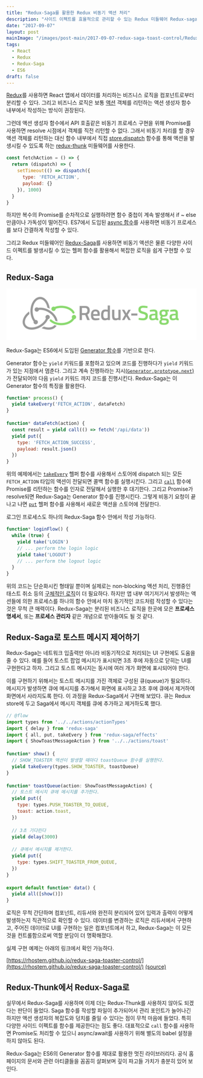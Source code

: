 ```yaml
---
title: "Redux-Saga를 활용한 Redux 비동기 액션 처리"
description: "사이드 이펙트를 효율적으로 관리할 수 있는 Redux 미들웨어 Redux-saga. 토스트 메시지를 표시하고 제거하는 과정을 Redux-saga를 사용해 간단히 구현한 예제를 제공"
date: "2017-09-07"
layout: post
mainImage: "/images/post-main/2017-09-07-redux-saga-toast-control/Redux-Saga-Logo-Landscape.png"
tags:
  - React
  - Redux
  - Redux-Saga
  - ES6
draft: false
---
```


[Redux](http://redux.js.org/)를 사용하면 React 앱에서 데이터를 처리하는 비즈니스 로직을 컴포넌트로부터 분리할 수 있다. 그리고 비즈니스 로직은 보통 [액션](http://redux.js.org/docs/basics/Actions.html) 객체를 리턴하는 액션 생성자 함수 내부에서 작성하는 방식이 권장된다.

그런데 액션 생성자 함수에서 API 호출같은 비동기 프로세스 구현을 위해 Promise를 사용하면 resolve 시점에서 객체를 직전 리턴할 수 없다. 그래서 비동기 처리를 할 경우 액션 객체를 리턴하는 대신 함수 내부에서 직접 [store.dispatch](http://redux.js.org/docs/api/Store.html#dispatch) 함수를 통해 액션을 발생시킬 수 있도록 하는 [redux-thunk](https://github.com/gaearon/redux-thunk) 미들웨어를 사용한다.

```js
const fetchAction = () => {
  return (dispatch) => {
    setTimeout(() => dispatch({
      type: 'FETCH_ACTION',
      payload: {}
    }), 1000)
  }
}
```

하지만 복수의 Promise를 순차적으로 실행하려면 함수 중첩이 계속 발생해서 if ~ else 만큼이나 가독성이 떨어진다. ES7에서 도입된 [async 함수](https://developer.mozilla.org/ko/docs/Web/JavaScript/Reference/Statements/async_function)를 사용하면 비동기 프로세스를 보다 간결하게 작성할 수 있다.

그리고 Redux 미들웨어인 [Redux-Saga](https://redux-saga.js.org/)를 사용하면 비동기 액션은 물론 다양한 사이드 이펙트를 발생시킬 수 있는 헬퍼 함수를 활용해서 복잡한 로직을 쉽게 구현할 수 있다.

## Redux-Saga

![redux-saga logo](./Redux-Saga-Logo-Landscape.png)

Redux-Saga는 ES6에서 도입된 [Generator 함수](https://developer.mozilla.org/ko/docs/Web/JavaScript/Reference/Statements/function*)를 기반으로 한다.

Generator 함수는 `yield` 키워드를 포함하고 있으며 코드를 진행하다가 `yield` 키워드가 있는 지점에서 멈춘다. 그리고 계속 진행하라는 지시[(`Generator.prototype.next`)](https://developer.mozilla.org/ko/docs/Web/JavaScript/Reference/Global_Objects/Generator/next)가 전달되어야 다음 `yield` 키워드 까지 코드를 진행시킨다. Redux-Saga는 이 Generator 함수의 특징을 활용한다.

```js
function* process() {
  yield takeEvery('FETCH_ACTION', dataFetch)
}

function* dataFetch(action) {
  const result = yield call(() => fetch('/api/data'))
  yield put({
    type: 'FETCH_ACTION_SUCCESS',
    payload: result.json()
  })
}
```

위의 예제에서는 [`takeEvery`](https://redux-saga.js.org/docs/api/#takeeverypattern-saga-args) 헬퍼 함수를 사용해서 스토어에 dispatch 되는 모든 `FETCH_ACTION` 타입의 액션이 전달되면 콜백 함수를 실행시킨다. 그리고 [`call`](https://redux-saga.js.org/docs/api/#callfn-args) 함수에 Promise를  리턴하는 함수를 인자로 전달해서 실행한 후 대기한다. 그리고 Promise가 resolve되면 Redux-Saga는 Generator 함수를 진행시킨다. 그렇게 비동기 요청이 끝나고 나면  [`put`](https://redux-saga.js.org/docs/api/#putaction) 헬퍼 함수를 사용해서 새로운 액션을 스토어에 전달한다.

로그인 프로세스도 하나의 Redux-Saga 함수 안에서 작성 가능하다.

```js
function* loginFlow() {
  while (true) {
    yield take('LOGIN')
    // ... perform the login logic
    yield take('LOGOUT')
    // ... perform the logout logic
  }
}
```

위의 코드는 단순화시킨 형태일 뿐이며 실제로는 non-blocking 액션 처리, 진행중인 태스트 취소 등의 [구체적인 로직](https://redux-saga.js.org/docs/advanced/NonBlockingCalls.html)이 더 필요하다. 하지만 앱 내부 여기저기서 발생하는 액션들에 의한 프로세스를 하나의 함수 안에서 마치 동기적인 코드처럼 작성할 수 있다는 것은 무척 큰 매력이다. Redux-Saga는 분리된 비즈니스 로직을 한곳에 모은 **프로세스 명세서**, 또는 **프로세스 관리자** 같은 개념으로 받아들여도 될 것 같다.

## Redux-Saga로 토스트 메시지 제어하기

Redux-Saga는 네트워크 입출력만 아니라 비동기적으로 처리되는 UI 구현에도 도움을 줄 수 있다. 예를 들어 토스트 팝업 메시지가 표시되면 3초 후에 자동으로 닫히는 UI를 구현한다고 하자. 그리고 토스트 메시지는 동시에 여러 개가 화면에 표시되어야 한다.

이를 구현하기 위해서는 토스트 메시지를 가진 객체로 구성된 큐(queue)가 필요하다. 메시지가 발생하면 큐에 메시지를 추가해서 화면에 표시하고 3초 후에 큐에서 제거하여 화면에서 사라지도록 한다. 이 과정을 Redux-Saga에서 구현해 보았다. 큐는 Redux store에 두고 Saga에서 메시지 객체를 큐에 추가하고 제거하도록 했다.

```js
// @flow
import types from '../../actions/actionTypes'
import { delay } from 'redux-saga'
import { all, put, takeEvery } from 'redux-saga/effects'
import { ShowToastMessageAction } from '../../actions/toast'

function* show() {
  // SHOW_TOASTER 액션이 발생할 때마다 toastQueue 함수를 실행한다.
  yield takeEvery(types.SHOW_TOASTER, toastQueue)
}

function* toastQueue(action: ShowToastMessageAction) {
  // 토스트 메시지 큐에 메시지를 추가한다.
  yield put({
    type: types.PUSH_TOASTER_TO_QUEUE,
    toast: action.toast,
  })

  // 3초 기다린다
  yield delay(3000)

  // 큐에서 메시지를 제거한다.
  yield put({
    type: types.SHIFT_TOASTER_FROM_QUEUE,
  })
}

export default function* data() {
  yield all([show()])
}
```

로직은 무척 간단하며 컴포넌트, 리듀서와 완전히 분리되어 있어 입력과 출력이 어떻게 발생하는지 직관적으로 확인할 수 있다. 데이터를 변경하는 로직은 리듀서에서 구현하고, 주어진 데이터로 UI를 구현하는 일은 컴포넌트에서 하고, Redux-Saga는 이 모든 것을 컨트롤함으로써 역할 분담이 더 명확해졌다.

실제 구현 예제는 아래의 링크에서 확인 가능하다.

[https://rhostem.github.io/redux-saga-toaster-control/](https://rhostem.github.io/redux-saga-toaster-control/)
[(source)](https://github.com/rhostem/redux-saga-toaster-control)

## Redux-Thunk에서 Redux-Saga로

실무에서 Redux-Saga를 사용하며 이제 더는 Redux-Thunk를 사용하지 않아도 되겠다는 판단이 들었다. Saga 함수를 작성할 파일이 추가되어서 관리 포인트가 늘어나긴 하지만 액션 생성자의 복잡도와 덩치를 줄일 수 있다는 점이 무척 마음에 들었다. 특히 다양한 사이드 이펙트를 함수를 제공한다는 점도 좋다. 대표적으로 `call` 함수를 사용하면 Promise도 처리할 수 있으니 async/await를 사용하기 위해 별도의 babel 설정을 하지 않아도 된다.

Redux-Saga는 ES6의 Generator 함수를 제대로 활용한 멋진 라이브러리다. 공식 홈페이지의 문서와 관련 아티클들을 꼼꼼히 살펴보며 깊이 파고들 가치가 충분히 있어 보인다.